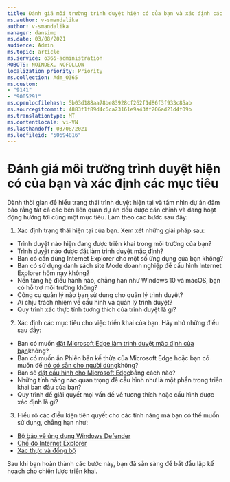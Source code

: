 ```yaml
---
title: Đánh giá môi trường trình duyệt hiện có của bạn và xác định các mục tiêu
ms.author: v-smandalika
author: v-smandalika
manager: dansimp
ms.date: 03/08/2021
audience: Admin
ms.topic: article
ms.service: o365-administration
ROBOTS: NOINDEX, NOFOLLOW
localization_priority: Priority
ms.collection: Adm_O365
ms.custom:
- "9141"
- "9005291"
ms.openlocfilehash: 5b03d188aa78be83928cf262f1d86f3f933c85ab
ms.sourcegitcommit: 4883f1f89d4c6ca23161e9a43ff206ad21d4f09b
ms.translationtype: MT
ms.contentlocale: vi-VN
ms.lasthandoff: 03/08/2021
ms.locfileid: "50694816"
---
```

# <a name="evaluate-your-existing-browser-environment-and-define-goals"></a>Đánh giá môi trường trình duyệt hiện có của bạn và xác định các mục tiêu

Dành thời gian để hiểu trạng thái trình duyệt hiện tại và tầm nhìn dự án đảm bảo rằng tất cả các bên liên quan dự án đều được căn chỉnh và đang hoạt động hướng tới cùng một mục tiêu. Làm theo các bước sau đây:

1. Xác định trạng thái hiện tại của bạn. Xem xét những giải pháp sau:
- Trình duyệt nào hiện đang được triển khai trong môi trường của bạn?
- Trình duyệt nào được đặt làm trình duyệt mặc định?
- Bạn có cần dùng Internet Explorer cho một số ứng dụng của bạn không?
- Bạn có sử dụng danh sách site Mode doanh nghiệp để cấu hình Internet Explorer hôm nay không?
- Nền tảng hệ điều hành nào, chẳng hạn như Windows 10 và macOS, bạn có hỗ trợ môi trường không?
- Công cụ quản lý nào bạn sử dụng cho quản lý trình duyệt?
- Ai chịu trách nhiệm về cấu hình và quản lý trình duyệt?
- Quy trình xác thực tính tương thích của trình duyệt là gì?
2. Xác định các mục tiêu cho việc triển khai của bạn. Hãy nhớ những điều sau đây:
- Bạn có muốn [đặt Microsoft Edge làm trình duyệt mặc định của bạn](https://docs.microsoft.com/DeployEdge/edge-default-browser)không?
- Bạn có muốn ẩn Phiên bản kế thừa của Microsoft Edge hoặc bạn có muốn để [nó có sẵn cho người dùng](https://docs.microsoft.com/DeployEdge/microsoft-edge-sysupdate-access-old-edge)không?
- Bạn sẽ [đặt cấu hình cho Microsoft Edge](https://docs.microsoft.com/DeployEdge/configure-microsoft-edge)bằng cách nào?
- Những tính năng nào quan trọng để cấu hình như là một phần trong triển khai ban đầu của bạn?
- Quy trình để giải quyết mọi vấn đề về tương thích hoặc cấu hình được xác định là gì?
3. Hiểu rõ các điều kiện tiên quyết cho các tính năng mà bạn có thể muốn sử dụng, chẳng hạn như:
- [Bộ bảo vệ ứng dụng Windows Defender](https://docs.microsoft.com/windows/security/threat-protection/microsoft-defender-application-guard/reqs-md-app-guard)
- [Chế độ Internet Explorer](https://docs.microsoft.com/DeployEdge/edge-ie-mode)
- [Xác thực và đồng bộ](https://docs.microsoft.com/DeployEdge/microsoft-edge-security-identity)

Sau khi bạn hoàn thành các bước này, bạn đã sẵn sàng để bắt đầu lập kế hoạch cho chiến lược triển khai.
